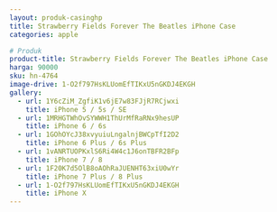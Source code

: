 ```yaml
---
layout: produk-casinghp
title: Strawberry Fields Forever The Beatles iPhone Case
categories: apple

# Produk
product-title: Strawberry Fields Forever The Beatles iPhone Case
harga: 90000
sku: hn-4764
image-drive: 1-O2f797HsKLUomEfTIKxU5nGKDJ4EKGH
gallery:
  - url: 1Y6cZiM_ZgfiK1v6jE7w83FJjR7RCjwxi
    title: iPhone 5 / 5s / SE
  - url: 1MRHGTWhOvSYWWH1ThUrMfRaRNx9hesUP
    title: iPhone 6 / 6s
  - url: 1GOhOYcJ38xvyuiuLngalnjBWCpTfI2D2
    title: iPhone 6 Plus / 6s Plus
  - url: 1vANRTUOPKxlS6Ri4W4c1J6onTBFR2BFp
    title: iPhone 7 / 8
  - url: 1F20K7d5OlB8oAOhRaJUENHT63xiU0wYr
    title: iPhone 7 Plus / 8 Plus
  - url: 1-O2f797HsKLUomEfTIKxU5nGKDJ4EKGH
    title: iPhone X
---
```

